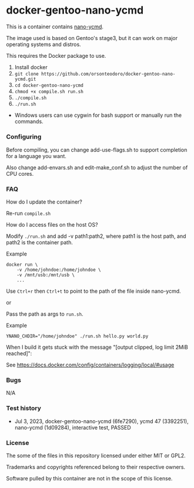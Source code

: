 # docker-gentoo-nano-ycmd

This is a container contains
[nano-ycmd](https://github.com/orsonteodoro/nano-ycmd).

The image used is based on Gentoo's stage3, but it can work on major operating
systems and distros.

This requires the Docker package to use.

1. Install docker
2. `git clone https://github.com/orsonteodoro/docker-gentoo-nano-ycmd.git`
3. `cd docker-gentoo-nano-ycmd`
4. `chmod +x compile.sh run.sh`
5. `./compile.sh`
7. `./run.sh`

* Windows users can use cygwin for bash support or manually run the commands.

##### 

### Configuring

Before compiling, you can change add-use-flags.sh to support completion for a
language you want.

Also change add-envars.sh and edit-make_conf.sh to adjust the number of CPU
cores.

### FAQ

How do I update the container?

Re-run `compile.sh`

How do I access files on the host OS?

Modify `./run.sh` and add -v path1:path2, where path1 is the host path, and
path2 is the container path.

Example

```
docker run \
	-v /home/johndoe:/home/johndoe \
	-v /mnt/usb:/mnt/usb \
	...
```

Use `Ctrl+r` then `Ctrl+t` to point to the path of the file inside nano-ycmd.

or

Pass the path as args to `run.sh`.

Example

```
YNANO_CHDIR="/home/johndoe" ./run.sh hello.py world.py
```

When I build it gets stuck with the message "[output clipped, log limit 2MiB reached]":

See https://docs.docker.com/config/containers/logging/local/#usage

### Bugs

N/A

### Test history

* Jul 3, 2023, docker-gentoo-nano-ycmd (6fe7290), ycmd 47 (3392251), nano-ycmd (1d09284),  interactive test, PASSED

### License

The some of the files in this repository licensed under either MIT or GPL2.

Trademarks and copyrights referenced belong to their respective owners.

Software pulled by this container are not in the scope of this license.

